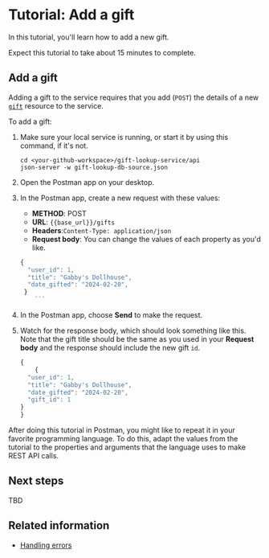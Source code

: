 # Tutorial: Add a gift

In this tutorial, you'll learn how to add a new gift.

Expect this tutorial to take about 15 minutes to complete.

## Add a gift

Adding a gift to the service requires that you add (`POST`) the details of a new [`gift`](../api/create_gift.md) resource to the service.

To add a gift:

1. Make sure your local service is running, or start it by using this command, if it's not.

    ```shell
    cd <your-github-workspace>/gift-lookup-service/api
    json-server -w gift-lookup-db-source.json
    ```

1. Open the Postman app on your desktop.
1. In the Postman app, create a new request with these values:

    * **METHOD**: POST
    * **URL**: `{{base_url}}/gifts`
    * **Headers**:`Content-Type: application/json`
    * **Request body**:
        You can change the values of each property as you'd like.

    ```js
    {
      "user_id": 1,
      "title": "Gabby's Dollhouse",
      "date_gifted": "2024-02-20",
     }
        ```

1. In the Postman app, choose **Send** to make the request.
1. Watch for the response body, which should look something like this. Note that the gift title should be the same as you used in your **Request body** and the response should include the new gift `id`.

    ```js
    {
        {
      "user_id": 1,
      "title": "Gabby's Dollhouse",
      "date_gifted": "2024-02-20",
      "gift_id": 1
    }
    }
    ```

After doing this tutorial in Postman, you might like to repeat it in your favorite programming language. To do this, adapt the values from the tutorial to the properties and arguments that the language uses to make REST API calls.

## Next steps

TBD

## Related information

* [Handling errors](handling_errors.md)
